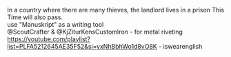 In a country where there are many thieves, the landlord lives in a prison
This Time will also pass. <br>
use "Manuskript" as a writing tool <br>
@ScoutCrafter &  @KjZiturKensCustomIron - for metal riveting <br>
https://youtube.com/playlist?list=PLFA5212645AE35F52&si=yxNhBbhWo1d8vO8K - iswearenglish
